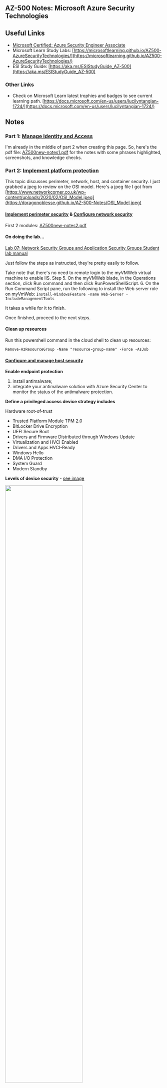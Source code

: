 ## AZ-500 Notes: Microsoft Azure Security Technologies

## Useful Links

- [Microsoft Certified: Azure Security Engineer Associate](https://docs.microsoft.com/en-us/learn/certifications/azure-security-engineer/)
- Microsoft Learn Study Labs: [https://microsoftlearning.github.io/AZ500-AzureSecurityTechnologies/](https://microsoftlearning.github.io/AZ500-AzureSecurityTechnologies/)
- ESI Study Guide: [https://aka.ms/ESIStudyGuide_AZ-500](https://aka.ms/ESIStudyGuide_AZ-500)

### Other Links

- Check on Microsoft Learn latest trophies and badges to see current learning path.
  [https://docs.microsoft.com/en-us/users/lucilyntangian-1724/](https://docs.microsoft.com/en-us/users/lucilyntangian-1724/)

## Notes

### Part 1: [Manage Identity and Access](https://docs.microsoft.com/en-us/learn/paths/manage-identity-access/)

I'm already in the middle of part 2 when creating this page. So, here's the pdf file: [AZ500new-notes1.pdf](AZ500new-notes1.pdf) for the notes with some phrases highlighted, screenshots, and knowledge checks.

### Part 2: [Implement platform protection](https://docs.microsoft.com/en-us/learn/paths/implement-platform-protection/)

This topic discusses perimeter, network, host, and container security. I just grabbed a jpeg to review on the OSI model. Here's a jpeg file I got from [https://www.networkcorner.co.uk/wp-content/uploads/2020/02/OSI_Model.jpeg](https://doragonoblesse.github.io/AZ-500-Notes/OSI_Model.jpeg)

#### [Implement perimeter security](https://docs.microsoft.com/en-us/learn/modules/perimeter-security/) & [Configure network security](https://docs.microsoft.com/en-us/learn/modules/network-security/)
	
First 2 modules: [AZ500new-notes2.pdf](AZ500new-notes2.pdf)

#### On doing the lab...

  [Lab 07: Network Security Groups and Application Security Groups
  Student lab manual](https://microsoftlearning.github.io/AZ500-AzureSecurityTechnologies/Instructions/Labs/LAB_07_NSGs.html#exercise-2-deploy-virtual-machines-and-test-network-filters)

  Just follow the steps as instructed, they're pretty easily to follow. 

  Take note that there's no need to remote login to the myVMWeb virtual machine to enable IIS.
  Step 5. On the myVMWeb blade, in the Operations section, click Run command and then click RunPowerShellScript. 6. On the Run Command Script pane, run the following to install the Web server role on myVmWeb: `Install-WindowsFeature -name Web-Server -IncludeManagementTools`
  
  It takes a while for it to finish.

  Once finished, proceed to the next steps.

#### Clean up resources

  Run this powershell command in the cloud shell to clean up resources: 
  
  `Remove-AzResourceGroup -Name "resource-group-name" -Force -AsJob`

#### [Configure and manage host security](https://docs.microsoft.com/en-us/learn/modules/host-security/)

  **Enable endpoint protection**
  1. install antimalware; 
  2. integrate your antimalware solution with Azure Security Center to monitor the status of the antimalware protection.

  **Define a privileged access device strategy includes**
  
  Hardware root-of-trust
  - Trusted Platform Module TPM 2.0
  - BitLocker Drive Encryption
  - UEFI Secure Boot
  - Drivers and Firmware Distributed through Windows Update
  - Virtualization and HVCI Enabled
  - Drivers and Apps HVCI-Ready
  - Windows Hello
  - DMA I/O Protection
  - System Guard
  - Modern Standby
   
  **Levels of device security** - [see image](https://github.com/doragonoblesse/AZ-500-Notes/blob/gh-pages/levels%20of%20device%20security.jpg)
  
  <img src="http://az500notes.mumncmd.com/levels%20of%20device%20security.jpg" width="70%" height="70%">
   
  **Device security controls** - [see image](https://github.com/doragonoblesse/AZ-500-Notes/blob/gh-pages/Device%20security%20controls.jpg)
  
  <img src="http://az500notes.mumncmd.com/Device%20security%20controls.jpg" width="70%" height="70%">
   
  **Privileged Access Workstations**
   
  (PAW) is a hardened and locked down workstation designed to provide high security assurances for sensitive accounts and tasks. PAWs are recommended for administration of identity systems, cloud services, and private cloud fabric as well as sensitive business functions.
   
  Administrative Privileges - PAWs provide increased security for high impact IT administrative roles and tasks. This architecture can be applied to administration of many types of systems including Active Directory Domains and Forests, Microsoft Azure Active Directory tenants, Microsoft 365 tenants, Process Control Networks (PCN), Supervisory Control and Data Acquisition (SCADA) systems, Automated Teller Machines (ATMs), and Point of Sale (PoS) devices.

  High Sensitivity Information workers - The approach used in a PAW can also provide protection for highly sensitive information worker tasks and personnel such as those involving pre-announcement Merger and Acquisition activity, pre-release financial reports, organizational social media presence, executive communications, unpatented trade secrets, sensitive research, or other proprietary or sensitive data. This guidance does not discuss the configuration of these information worker scenarios in depth or include this scenario in the technical instructions.
   
  **Jump Box**
  
  Administrative "Jump Box" architectures set up a small number administrative console servers and restrict personnel to using them for administrative tasks. This is typically based on remote desktop services, a 3rd-party presentation virtualization solution, or a Virtual Desktop Infrastructure (VDI) technology.

  This approach is frequently proposed to mitigate risk to administration and does provide some security assurances, but the jump box approach by itself is vulnerable to certain attacks because it violates the clean source principle. The clean source principle requires all security dependencies to be as trustworthy as the object being secured.
  
#### Creating Virtual Machine Templates
  
  **Resource Manager**
  
  Here are some additional terms to know when using Resource Manager:

  - Resource provider. A service that supplies Azure resources. For example, a common resource provider is Microsoft.Compute, which supplies the VM resource. Microsoft.Storage is another common resource provider.
  - Resource Manager template. A JSON file that defines one or more resources to deploy to a resource group or subscription. You can use the template to consistently and repeatedly deploy the resources.
  - Declarative syntax. Syntax that lets you state, "Here’s what I intend to create" without having to write the sequence of programming commands to create it. The Resource Manager template is an example of declarative syntax. In the file, you define the properties for the infrastructure to deploy to Azure.

  **!** Important: When you deploy a template, Resource Manager converts the template into REST API operations.

#### Enable and secure remote access management

**Connect to a Windows VM** - by using Remote Desktop Protocol (RDP); If you are using PowerShell and have the Azure PowerShell module installed you may also connect using the `Get-AzRemoteDesktopFile` cmdlet.

**Connect to a Linux-based VM** - To connect the Linux-based VM, you need a secure shell protocol (SSH) client. The most used free tool is PuTTY SHH terminal. The following shows the PuTTY configuration dialog.

**Azure Bastion** The Azure Bastion service is a fully platform-managed PaaS service that you provision inside your virtual network. It provides secure and seamless RDP/SSH connectivity to your virtual machines directly in the Azure portal over TLS. When you connect using Azure Bastion, your virtual machines do not need a public IP address.

Bastion provides secure RDP and SSH connectivity to all the VMs in the virtual network in which it is provisioned. Using Azure Bastion protects your virtual machines from exposing RDP/SSH ports to the outside world, while still providing secure access using RDP/SSH. With Azure Bastion, you connect to the virtual machine directly from the Azure portal.

Azure Bastion Architecture - [see image](https://github.com/doragonoblesse/AZ-500-Notes/blob/gh-pages/az-500-bastion.jpg)

<img src="http://az500notes.mumncmd.com/az-500-bastion.jpg" width="70%" height="70%">

### Azure Update Management overview

Computers that Update Management manages use the following configurations to perform assessment and update deployments:

- Microsoft Monitoring Agent (MMA) for Windows or Linux
- Desired State Configuration (DSC) in Windows PowerShell for Linux
- Hybrid Runbook Worker in Azure Automation

**Microsoft Update or Windows Server Update Services (WSUS) for Windows computers**

Azure Automation uses runbooks to install updates. You can't view these runbooks, and they don’t require any configuration. When an update deployment is created, it creates a schedule that starts a master update runbook at the specified time for the included computers. The master runbook starts a child runbook on each agent to install the required updates.

<img src="http://az500notes.mumncmd.com/Azure%20Update%20Management.png" width="70%" height="70%">

### Security Center

Azure Security Center helps you prevent, detect, and respond to threats with increased visibility into and control over the security of your Azure resources. Security Center helps you safeguard VM data in Azure by providing visibility into the security settings of your VMs. When Security Center helps safeguard your VMs, the following capabilities are available:

- OS security settings with the recommended configuration rules
- System security updates and critical updates that are missing
- Endpoint protection recommendations
- Disk encryption validation
- Vulnerability assessment and remediation
- Threat detection

Security Center employs advanced security analytics that go far beyond signature-based approaches. Security Center takes advantage of breakthroughs in big data and machine learning technologies to evaluate events across the entire cloud fabric—detecting threats that would be impossible to identify via manual approaches and predicting the evolution of attacks. These security analytics include:

- Integrated threat intelligence. Seeks known malicious hackers by taking advantage of global threat intelligence from Microsoft products and services, the Microsoft Digital Crimes Unit, the Microsoft Security Response Center, and external feeds.
- Behavioral analytics. Applies known patterns to discover malicious behavior.
- Anomaly detection. Uses statistical profiling to build a historical baseline. It sends alerts on deviations from established baselines that conform to potential attack vectors.

<img src="http://az500notes.mumncmd.com/hostsec-ck1.jpg" width="70%" height="70%">
<img src="http://az500notes.mumncmd.com/hostsec-ck2.jpg" width="70%" height="70%">

